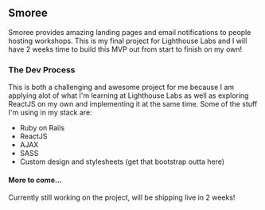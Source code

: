 ## Smoree

Smoree provides amazing landing pages and email notifications to people hosting workshops. This is my final project for Lighthouse Labs and I will have 2 weeks time to build this MVP out from start to finish on my own!

### The Dev Process

This is both a challenging and awesome project for me because I am applying alot of what I'm learning at Lighthouse Labs as well as exploring ReactJS on my own and implementing it at the same time. Some of the stuff I'm using in my stack are:

- Ruby on Rails
- ReactJS
- AJAX
- SASS
- Custom design and stylesheets (get that bootstrap outta here)

#### More to come...

Currently still working on the project, will be shipping live in 2 weeks!